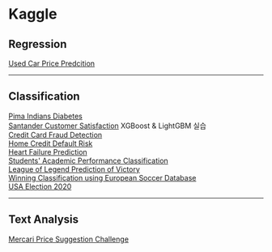 # Kaggle

## Regression
[Used Car Price Predcition](https://github.com/kimbyeolhee/Kaggle/blob/main/Used%20Car%20Price%20Prediction/2021-09-18_%EC%A4%91%EA%B3%A0%20%EC%9E%90%EB%8F%99%EC%B0%A8%20%EA%B0%80%EA%B2%A9%20Regression.ipynb)<br/>


------------------------------
## Classification
[Pima Indians Diabetes](https://github.com/kimbyeolhee/Kaggle/tree/main/Pama_indians_diabetes)<br/>
[Santander Customer Satisfaction](https://github.com/kimbyeolhee/Kaggle/tree/main/Santander%20Customer%20Satisfaction)
XGBoost & LightGBM 실습<br/>
[Credit Card Fraud Detection](https://github.com/kimbyeolhee/Kaggle/blob/main/Credit%20Card%20Fraud%20Detection/Credit%20Card%20Fault%20Detection.ipynb)<br/>
[Home Credit Default Risk](https://github.com/kimbyeolhee/Kaggle/tree/main/Home%20Credit%20Default%20Risk)<br/>
[Heart Failure Prediction](https://github.com/kimbyeolhee/Kaggle/blob/main/Heart%20Failure%20Prediction/2021-09-17_%EC%8B%AC%EB%B6%80%EC%A0%84%EC%A6%9D%20Classification%20.ipynb)<br/>
[Students' Academic Performance Classification](https://github.com/kimbyeolhee/Kaggle/blob/main/Students'%20Academic%20Performance%20Classification/2021-09-23_%ED%95%99%EC%83%9D%EC%9D%98%20%ED%95%99%EA%B5%90%20%EC%84%B1%EC%A0%81%20%EC%98%88%EC%B8%A1%20%EB%B0%8F%20%EC%9A%94%EC%9D%B8%20%EB%B6%84%EC%84%9D.ipynb)<br/>
[League of Legend Prediction of Victory](https://github.com/kimbyeolhee/Kaggle/blob/main/League%20of%20Legends%20Diamond%20Ranked%20Games%20Prediction%20of%20Victory/2021-09-22_League%20of%20Legend%2010%EB%B6%84%20%EC%A7%80%ED%91%9C%EB%A1%9C%20%EC%8A%B9%EB%A6%AC%20%EC%98%88%EC%B8%A1.ipynb)<br/>
[Winning Classification using European Soccer Database](https://github.com/kimbyeolhee/Kaggle/blob/main/European%20Soccer%20Database/2021_10_13_%EC%B6%95%EA%B5%AC%20%EC%8A%B9%EB%B6%80%EC%98%88%EC%B8%A1%20%20Classification.ipynb)<br>
[USA Election 2020](https://github.com/kimbyeolhee/Kaggle/blob/main/USA%20Election%202020/2022_01_02_US%20Election%202020%20Classification.ipynb)<br/>

-------------------------------
## Text Analysis
[Mercari Price Suggestion Challenge](https://github.com/kimbyeolhee/Kaggle/blob/main/Mercari%20Price%20Suggestion%20Challenge/Mercari%20Price%20Suggestion%20Challenge.ipynb)<br/>
